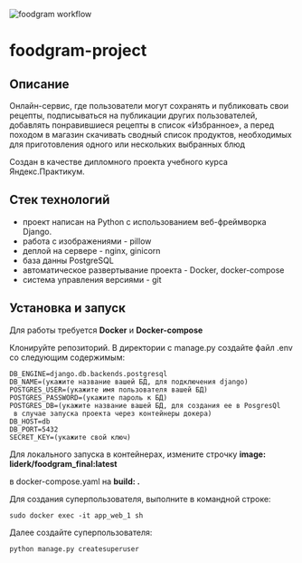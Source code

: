 ![foodgram workflow](https://github.com/Liderk/foodgram-project/workflows/foodgram%20workflow/badge.svg)
# foodgram-project


## Описание
Онлайн-сервис, где пользователи могут сохранять и публиковать свои рецепты, 
подписываться на публикации других пользователей, добавлять 
понравившиеся рецепты в список «Избранное», а перед походом в магазин скачивать
сводный список продуктов, необходимых для приготовления одного или нескольких 
выбранных блюд

Cоздан в качестве дипломного проекта учебного курса Яндекс.Практикум.

## Стек технологий
- проект написан на Python с использованием веб-фреймворка Django.
- работа с изображениями - pillow
- деплой на сервере - nginx, ginicorn
- база данны PostgreSQL
- автоматическое развертывание проекта - Docker, docker-compose
- система управления версиями - git

## Установка и запуск

Для работы требуется **Docker** и **Docker-compose**

Клонируйте репозиторий. В директории с manage.py создайте файл .env со следующим
содержимым:

```  
DB_ENGINE=django.db.backends.postgresql
DB_NAME=(укажите название вашей БД, для подключения django)
POSTGRES_USER=(укажите имя пользователя вашей БД)
POSTGRES_PASSWORD=(укажите пароль к БД)
POSTGRES_DB=(укажите название вашей БД, для создания ее в PosgresQl
 в случае запуска проекта через контейнеры докера)
DB_HOST=db
DB_PORT=5432
SECRET_KEY=(укажите свой ключ)
```
Для локального запуска в контейнерах, измените строчку **image: liderk/foodgram_final:latest**

в docker-compose.yaml на  **build: .**

Для создания суперпользователя, выполните в командной строке:
```  
sudo docker exec -it app_web_1 sh
```
Далее создайте суперпользователя:
``` 
python manage.py createsuperuser
``` 